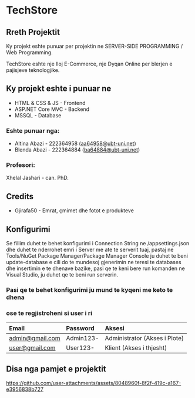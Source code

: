 # TechStore
## Rreth Projektit


Ky projekt eshte punuar per projektin ne SERVER-SIDE PROGRAMMING / Web Programming.

TechStore eshte nje lloj E-Commerce, nje Dyqan Online per blerjen e pajisjeve teknologjike.

## Ky projekt eshte i punuar ne

- HTML & CSS & JS - Frontend
- ASP.NET Core MVC - Backend
- MSSQL - Database

### Eshte punuar nga:

- Altina Abazi - 222364958 (aa64958@ubt-uni.net) 
- Blenda Abazi - 222364884 (ba64884@ubt-uni.net) 


### Profesori:

Xhelal Jashari - can. PhD.

## Credits
- Gjirafa50 - Emrat, çmimet dhe fotot e produkteve

## Konfigurimi
Se fillim duhet te behet konfigurimi i Connection String ne /appsettings.json dhe duhet te 
nderrohet emri i Server me ate te serverit tuaj, pastaj ne Tools/NuGet Package Manager/Package Manager Console
ju duhet te beni update-database e cili do te mundesoj gjenerimin ne teresi te databases dhe insertimin e te dhenave bazike, 
pasi qe te keni bere run komanden ne Visual Studio, ju duhet qe te beni run serverin.

### Pasi qe te behet konfigurimi ju mund te kyqeni me keto te dhena
### ose te regjistroheni si user i ri


| Email | Password | Aksesi |
|:-|:-|:-|
| admin@gmail.com | Admin123- | Administrator (Akses i Plote) |
| user@gmail.com | User123- | Klient (Akses i thjesht) |

## Disa nga pamjet e projektit 
https://github.com/user-attachments/assets/8048960f-8f2f-419c-a167-e3956838b727






